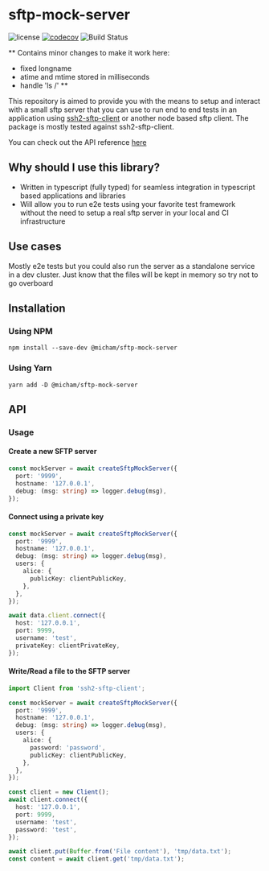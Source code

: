# sftp-mock-server

![license](https://img.shields.io/github/license/MollardMichael/sftp-mock-server.svg)
[![codecov](https://codecov.io/gh/MollardMichael/sftp-mock-server/branch/master/graph/badge.svg?token=OI6LKGG1R7)](https://codecov.io/gh/MollardMichael/sftp-mock-server)
![Build Status](https://github.com/MollardMichael/sftp-mock-server/actions/workflows/push.yml/badge.svg)

**
Contains minor changes to make it work here:
- fixed longname
- atime and mtime stored in milliseconds
- handle 'ls /'
**

This repository is aimed to provide you with the means to setup and interact with a small sftp server that you can use to run end to end tests in an application using [ssh2-sftp-client](https://www.npmjs.com/package/ssh2-sftp-client) or another node based sftp client. The package is mostly tested against ssh2-sftp-client.

You can check out the API reference [here](https://mollardmichael.github.io/sftp-mock-server/)

## Why should I use this library?

- Written in typescript (fully typed) for seamless integration in typescript based applications and libraries
- Will allow you to run e2e tests using your favorite test framework without the need to setup a real sftp server in your local and CI infrastructure

## Use cases

Mostly e2e tests but you could also run the server as a standalone service in a dev cluster. Just know that the files will be kept in memory so try not to go overboard

## Installation

### Using NPM

```shell
npm install --save-dev @micham/sftp-mock-server
```

### Using Yarn

```shell
yarn add -D @micham/sftp-mock-server
```

## API

### Usage

#### Create a new SFTP server

```typescript
const mockServer = await createSftpMockServer({
  port: '9999',
  hostname: '127.0.0.1',
  debug: (msg: string) => logger.debug(msg),
});
```

#### Connect using a private key

```typescript
const mockServer = await createSftpMockServer({
  port: '9999',
  hostname: '127.0.0.1',
  debug: (msg: string) => logger.debug(msg),
  users: {
    alice: {
      publicKey: clientPublicKey,
    },
  },
});

await data.client.connect({
  host: '127.0.0.1',
  port: 9999,
  username: 'test',
  privateKey: clientPrivateKey,
});
```

#### Write/Read a file to the SFTP server

```typescript
import Client from 'ssh2-sftp-client';

const mockServer = await createSftpMockServer({
  port: '9999',
  hostname: '127.0.0.1',
  debug: (msg: string) => logger.debug(msg),
  users: {
    alice: {
      password: 'password',
      publicKey: clientPublicKey,
    },
  },
});

const client = new Client();
await client.connect({
  host: '127.0.0.1',
  port: 9999,
  username: 'test',
  password: 'test',
});

await client.put(Buffer.from('File content'), 'tmp/data.txt');
const content = await client.get('tmp/data.txt');
```
